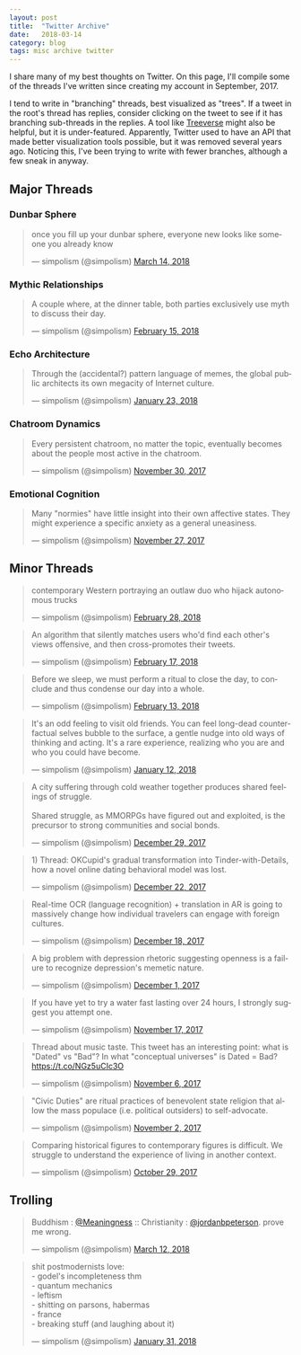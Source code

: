 ```yaml
---
layout: post
title:  "Twitter Archive"
date:   2018-03-14
category: blog
tags: misc archive twitter
---
```


I share many of my best thoughts on Twitter. On this page, I'll compile some of the threads I've written since creating my account in September, 2017.

I tend to write in "branching" threads, best visualized as "trees".  If a tweet in the root's thread has replies, consider clicking on the tweet to see if it has branching sub-threads in the replies. A tool like [Treeverse](https://chrome.google.com/webstore/detail/treeverse/aahmjdadniahaicebomlagekkcnlcila?hl=en) might also be helpful, but it is under-featured. Apparently, Twitter used to have an API that made better visualization tools possible, but it was removed several years ago. Noticing this, I've been trying to write with fewer branches, although a few sneak in anyway.

## Major Threads

### Dunbar Sphere

<blockquote class="twitter-tweet" data-lang="en"><p lang="en" dir="ltr">once you fill up your dunbar sphere, everyone new looks like someone you already know</p>&mdash; simpolism (@simpolism) <a href="https://twitter.com/simpolism/status/973745207433973761?ref_src=twsrc%5Etfw">March 14, 2018</a></blockquote>
<script async src="https://platform.twitter.com/widgets.js" charset="utf-8"></script>

### Mythic Relationships

<blockquote class="twitter-tweet" data-lang="en"><p lang="en" dir="ltr">A couple where, at the dinner table, both parties exclusively use myth to discuss their day.</p>&mdash; simpolism (@simpolism) <a href="https://twitter.com/simpolism/status/964144175913586688?ref_src=twsrc%5Etfw">February 15, 2018</a></blockquote>
<script async src="https://platform.twitter.com/widgets.js" charset="utf-8"></script>

### Echo Architecture

<blockquote class="twitter-tweet" data-lang="en"><p lang="en" dir="ltr">Through the (accidental?) pattern language of memes, the global public architects its own megacity of Internet culture.</p>&mdash; simpolism (@simpolism) <a href="https://twitter.com/simpolism/status/955634977181503488?ref_src=twsrc%5Etfw">January 23, 2018</a></blockquote>
<script async src="https://platform.twitter.com/widgets.js" charset="utf-8"></script>

### Chatroom Dynamics

<blockquote class="twitter-tweet" data-lang="en"><p lang="en" dir="ltr">Every persistent chatroom, no matter the topic, eventually becomes about the people most active in the chatroom.</p>&mdash; simpolism (@simpolism) <a href="https://twitter.com/simpolism/status/936298544843186177?ref_src=twsrc%5Etfw">November 30, 2017</a></blockquote>
<script async src="https://platform.twitter.com/widgets.js" charset="utf-8"></script>

### Emotional Cognition

<blockquote class="twitter-tweet" data-lang="en"><p lang="en" dir="ltr">Many &quot;normies&quot; have little insight into their own affective states. They might experience a specific anxiety as a general uneasiness.</p>&mdash; simpolism (@simpolism) <a href="https://twitter.com/simpolism/status/934972259428691969?ref_src=twsrc%5Etfw">November 27, 2017</a></blockquote>
<script async src="https://platform.twitter.com/widgets.js" charset="utf-8"></script>

## Minor Threads

<blockquote class="twitter-tweet" data-lang="en"><p lang="en" dir="ltr">contemporary Western portraying an outlaw duo who hijack autonomous trucks</p>&mdash; simpolism (@simpolism) <a href="https://twitter.com/simpolism/status/968853595629260801?ref_src=twsrc%5Etfw">February 28, 2018</a></blockquote>
<script async src="https://platform.twitter.com/widgets.js" charset="utf-8"></script>

<blockquote class="twitter-tweet" data-lang="en"><p lang="en" dir="ltr">An algorithm that silently matches users who&#39;d find each other&#39;s views offensive, and then cross-promotes their tweets.</p>&mdash; simpolism (@simpolism) <a href="https://twitter.com/simpolism/status/964998062384041985?ref_src=twsrc%5Etfw">February 17, 2018</a></blockquote>
<script async src="https://platform.twitter.com/widgets.js" charset="utf-8"></script>

<blockquote class="twitter-tweet" data-lang="en"><p lang="en" dir="ltr">Before we sleep, we must perform a ritual to close the day, to conclude and thus condense our day into a whole.</p>&mdash; simpolism (@simpolism) <a href="https://twitter.com/simpolism/status/963280588378587136?ref_src=twsrc%5Etfw">February 13, 2018</a></blockquote>
<script async src="https://platform.twitter.com/widgets.js" charset="utf-8"></script>

<blockquote class="twitter-tweet" data-lang="en"><p lang="en" dir="ltr">It&#39;s an odd feeling to visit old friends. You can feel long-dead counterfactual selves bubble to the surface, a gentle nudge into old ways of thinking and acting. It&#39;s a rare experience, realizing who you are and who you could have become.</p>&mdash; simpolism (@simpolism) <a href="https://twitter.com/simpolism/status/951922217297829889?ref_src=twsrc%5Etfw">January 12, 2018</a></blockquote>
<script async src="https://platform.twitter.com/widgets.js" charset="utf-8"></script>

<blockquote class="twitter-tweet" data-lang="en"><p lang="en" dir="ltr">A city suffering through cold weather together produces shared feelings of struggle.<br><br>Shared struggle, as MMORPGs have figured out and exploited, is the precursor to strong communities and social bonds.</p>&mdash; simpolism (@simpolism) <a href="https://twitter.com/simpolism/status/946783871538028548?ref_src=twsrc%5Etfw">December 29, 2017</a></blockquote>
<script async src="https://platform.twitter.com/widgets.js" charset="utf-8"></script>

<blockquote class="twitter-tweet" data-lang="en"><p lang="en" dir="ltr">1) Thread: OKCupid&#39;s gradual transformation into Tinder-with-Details, how a novel online dating behavioral model was lost.</p>&mdash; simpolism (@simpolism) <a href="https://twitter.com/simpolism/status/944284443342143489?ref_src=twsrc%5Etfw">December 22, 2017</a></blockquote>
<script async src="https://platform.twitter.com/widgets.js" charset="utf-8"></script>

<blockquote class="twitter-tweet" data-lang="en"><p lang="en" dir="ltr">Real-time OCR (language recognition) + translation in AR is going to massively change how individual travelers can engage with foreign cultures.</p>&mdash; simpolism (@simpolism) <a href="https://twitter.com/simpolism/status/942610039793074177?ref_src=twsrc%5Etfw">December 18, 2017</a></blockquote>
<script async src="https://platform.twitter.com/widgets.js" charset="utf-8"></script>

<blockquote class="twitter-tweet" data-lang="en"><p lang="en" dir="ltr">A big problem with depression rhetoric suggesting openness is a failure to recognize depression&#39;s memetic nature.</p>&mdash; simpolism (@simpolism) <a href="https://twitter.com/simpolism/status/936597083225772032?ref_src=twsrc%5Etfw">December 1, 2017</a></blockquote>
<script async src="https://platform.twitter.com/widgets.js" charset="utf-8"></script>

<blockquote class="twitter-tweet" data-lang="en"><p lang="en" dir="ltr">If you have yet to try a water fast lasting over 24 hours, I strongly suggest you attempt one.</p>&mdash; simpolism (@simpolism) <a href="https://twitter.com/simpolism/status/931348322849382400?ref_src=twsrc%5Etfw">November 17, 2017</a></blockquote>
<script async src="https://platform.twitter.com/widgets.js" charset="utf-8"></script>

<blockquote class="twitter-tweet" data-lang="en"><p lang="en" dir="ltr">Thread about music taste. This tweet has an interesting point: what is &quot;Dated&quot; vs &quot;Bad&quot;? In what &quot;conceptual universes&quot; is Dated = Bad? <a href="https://t.co/NGz5uCIc3O">https://t.co/NGz5uCIc3O</a></p>&mdash; simpolism (@simpolism) <a href="https://twitter.com/simpolism/status/927638290416750592?ref_src=twsrc%5Etfw">November 6, 2017</a></blockquote>
<script async src="https://platform.twitter.com/widgets.js" charset="utf-8"></script>

<blockquote class="twitter-tweet" data-lang="en"><p lang="en" dir="ltr">&quot;Civic Duties&quot; are ritual practices of benevolent state religion that allow the mass populace (i.e. political outsiders) to self-advocate.</p>&mdash; simpolism (@simpolism) <a href="https://twitter.com/simpolism/status/926112522888994817?ref_src=twsrc%5Etfw">November 2, 2017</a></blockquote>
<script async src="https://platform.twitter.com/widgets.js" charset="utf-8"></script>

<blockquote class="twitter-tweet" data-lang="en"><p lang="en" dir="ltr">Comparing historical figures to contemporary figures is difficult. We struggle to understand the experience of living in another context.</p>&mdash; simpolism (@simpolism) <a href="https://twitter.com/simpolism/status/924763812573732865?ref_src=twsrc%5Etfw">October 29, 2017</a></blockquote>
<script async src="https://platform.twitter.com/widgets.js" charset="utf-8"></script>

## Trolling

<blockquote class="twitter-tweet" data-lang="en"><p lang="en" dir="ltr">Buddhism : <a href="https://twitter.com/Meaningness?ref_src=twsrc%5Etfw">@Meaningness</a> :: Christianity : <a href="https://twitter.com/jordanbpeterson?ref_src=twsrc%5Etfw">@jordanbpeterson</a>. prove me wrong.</p>&mdash; simpolism (@simpolism) <a href="https://twitter.com/simpolism/status/973216578148892674?ref_src=twsrc%5Etfw">March 12, 2018</a></blockquote>
<script async src="https://platform.twitter.com/widgets.js" charset="utf-8"></script>

<blockquote class="twitter-tweet" data-lang="en"><p lang="en" dir="ltr">shit postmodernists love:<br>- godel&#39;s incompleteness thm<br>- quantum mechanics<br>- leftism<br>- shitting on parsons, habermas<br>- france<br>- breaking stuff (and laughing about it)</p>&mdash; simpolism (@simpolism) <a href="https://twitter.com/simpolism/status/958707778608074753?ref_src=twsrc%5Etfw">January 31, 2018</a></blockquote>
<script async src="https://platform.twitter.com/widgets.js" charset="utf-8"></script>
